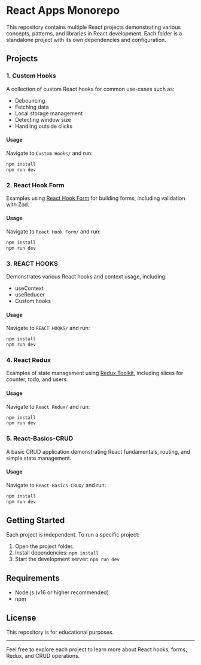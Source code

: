 # React Apps Monorepo

This repository contains multiple React projects demonstrating various concepts, patterns, and libraries in React development. Each folder is a standalone project with its own dependencies and configuration.

## Projects

### 1. Custom Hooks

A collection of custom React hooks for common use-cases such as:

-   Debouncing
-   Fetching data
-   Local storage management
-   Detecting window size
-   Handling outside clicks

#### Usage

Navigate to `Custom Hooks/` and run:

```bash
npm install
npm run dev
```

### 2. React Hook Form

Examples using [React Hook Form](https://react-hook-form.com/) for building forms, including validation with Zod.

#### Usage

Navigate to `React Hook Form/` and run:

```bash
npm install
npm run dev
```

### 3. REACT HOOKS

Demonstrates various React hooks and context usage, including:

-   useContext
-   useReducer
-   Custom hooks

#### Usage

Navigate to `REACT HOOKS/` and run:

```bash
npm install
npm run dev
```

### 4. React Redux

Examples of state management using [Redux Toolkit](https://redux-toolkit.js.org/), including slices for counter, todo, and users.

#### Usage

Navigate to `React Redux/` and run:

```bash
npm install
npm run dev
```

### 5. React-Basics-CRUD

A basic CRUD application demonstrating React fundamentals, routing, and simple state management.

#### Usage

Navigate to `React-Basics-CRUD/` and run:

```bash
npm install
npm run dev
```

## Getting Started

Each project is independent. To run a specific project:

1. Open the project folder.
2. Install dependencies: `npm install`
3. Start the development server: `npm run dev`

## Requirements

-   Node.js (v16 or higher recommended)
-   npm

## License

This repository is for educational purposes.

---

Feel free to explore each project to learn more about React hooks, forms, Redux, and CRUD operations.
